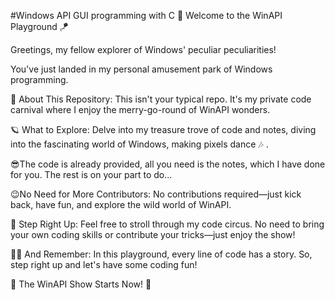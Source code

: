 #Windows API GUI programming with C
🚀 Welcome to the WinAPI Playground 🪁

Greetings, my fellow explorer of Windows' peculiar peculiarities! 

You've just landed in my personal amusement park of Windows programming.

🎉 About This Repository:
This isn't your typical repo. It's my private code carnival where I enjoy the merry-go-round of WinAPI wonders.

🪐 What to Explore:
Delve into my treasure trove of code and notes, diving into the fascinating world of Windows, making pixels dance 🎶 . 

😎The code is already provided, all you need is the notes, which I have done for you. The rest is on your part to do...

😉No Need for More Contributors:
No contributions required—just kick back, have fun, and explore the wild world of WinAPI.

🎈 Step Right Up:
Feel free to stroll through my code circus. No need to bring your own coding skills or contribute your tricks—just enjoy the show!

🤹‍♀️ And Remember:
In this playground, every line of code has a story. So, step right up and let's have some coding fun!

🎪 The WinAPI Show Starts Now! 🎠


